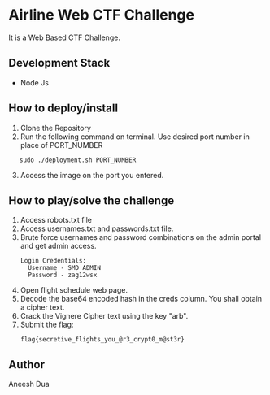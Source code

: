 # Airline Web CTF Challenge
 
It is a Web Based CTF Challenge.

## Development Stack

* Node Js

## How to deploy/install
  1. Clone the Repository
  2. Run the following command on terminal. Use desired port number in place of PORT_NUMBER
  ```shell
     sudo ./deployment.sh PORT_NUMBER
  ```
  3. Access the image on the port you entered.
  
## How to play/solve the challenge

1. Access robots.txt file
2. Access usernames.txt and passwords.txt file.
3. Brute force usernames and password combinations on the admin portal and get admin access.
    ```shell
    Login Credentials:
      Username - SMD_ADMIN
      Password - zag12wsx
    ```
4. Open flight schedule web page.
5. Decode the base64 encoded hash in the creds column. You shall obtain a cipher text.
6. Crack the Vignere Cipher text using the key "arb".
7. Submit the flag: 
    ```shell
    flag{secretive_flights_you_@r3_crypt0_m@st3r}
    ```
    
## Author
Aneesh Dua
